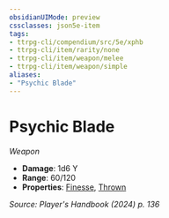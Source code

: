 ```yaml
---
obsidianUIMode: preview
cssclasses: json5e-item
tags:
- ttrpg-cli/compendium/src/5e/xphb
- ttrpg-cli/item/rarity/none
- ttrpg-cli/item/weapon/melee
- ttrpg-cli/item/weapon/simple
aliases: 
- "Psychic Blade"
---
```

# Psychic Blade
*Weapon*  


- **Damage**: 1d6 Y
- **Range**: 60/120
- **Properties**: [Finesse](Mechanics/rules/item-properties.md#Finesse), [Thrown](Mechanics/rules/item-properties.md#Thrown)

*Source: Player's Handbook (2024) p. 136*